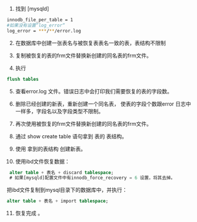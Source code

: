 1.  找到 [mysqld] 
```bash
innodb_file_per_table = 1
#如果没有设置”log_error“
log_error = ***/**/error.log
```


2. 在数据库中创建一张表名与被恢复表表名一致的表，表结构不限制
   
3. 复制被恢复的表的frm文件替换新创建的同名表的frm文件。

4. 执行
```sql   
flush tables
```

5. 查看error.log 文件。错误日志中会打印我们需要恢复的表的字段数。

6. 删除已经创建的新表，重新创建一个同名表， 使表的字段个数跟error 日志中一样多，字段名以及字段类型不限制。

7. 再次使用被恢复的frm文件替换新创建的同名表的frm文件。

8. 通过 show create table 语句拿到 表的 表结构。

9. 使用 拿到的表结构 创建新表。

10. 使用ibd文件恢复数据：
```sql
 alter table + 表名 + discard tablespace;
 # 如果[mysqld]配置文件中有innodb_force_recovery = 6 设置，将其去掉。
```

把ibd文件复制到mysql目录下的数据库中，并执行：
```sql
alter table + 表名 + import tablespace;
```

11. 恢复完成 。